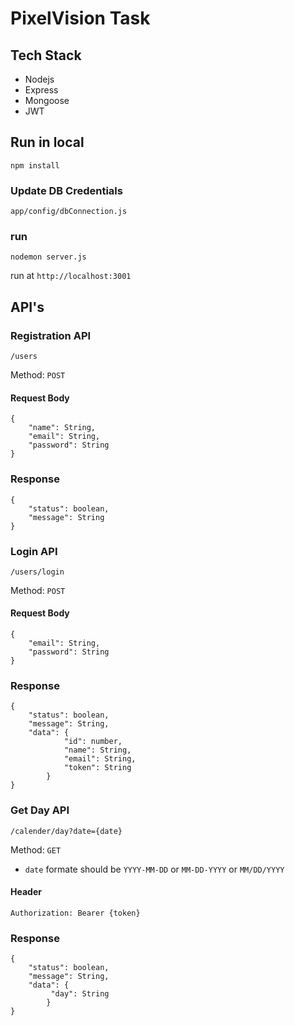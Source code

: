 # PixelVision Task

## Tech Stack

-   Nodejs
-   Express
-   Mongoose
-   JWT

## Run in local

`npm install`

### Update DB Credentials

`app/config/dbConnection.js`

### run

`nodemon server.js`


run at
`http://localhost:3001`

## API's

### Registration API

    /users

Method: `POST`

#### Request Body

    {
        "name": String,
        "email": String,
        "password": String
    }

### Response

    {
        "status": boolean,
        "message": String
    }

### Login API

    /users/login

Method: `POST`

#### Request Body

    {
        "email": String,
        "password": String
    }

### Response

    {
        "status": boolean,
        "message": String,
        "data": {
                "id": number,
                "name": String,
                "email": String,
                "token": String
            }
    }

### Get Day API

    /calender/day?date={date}

Method: `GET`

- `date` formate should be `YYYY-MM-DD` or `MM-DD-YYYY` or `MM/DD/YYYY`

#### Header

    Authorization: Bearer {token}

### Response

    {
        "status": boolean,
        "message": String,
        "data": {
             "day": String
            }
    }
